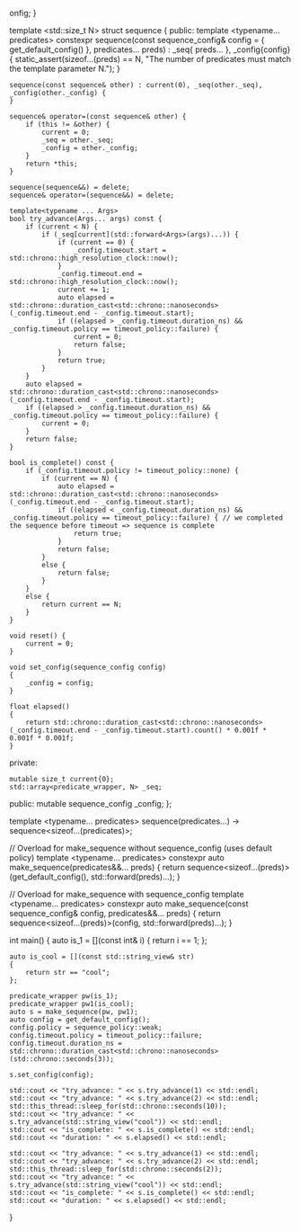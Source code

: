








































































































































































































































































































































































































































































































































































































































































































































































































































































































































































onfig;
}

template <std::size_t N> struct sequence {
public:
    template <typename... predicates> constexpr sequence(const sequence_config& config = { get_default_config() },
        predicates... preds) : _seq{ preds... }, _config{config} {
        static_assert(sizeof...(preds) == N,
            "The number of predicates must match the template parameter N.");
    }

    sequence(const sequence& other) : current(0), _seq(other._seq), _config(other._config) {
    }

    sequence& operator=(const sequence& other) {
        if (this != &other) {
            current = 0;
            _seq = other._seq;
            _config = other._config;
        }
        return *this;
    }

    sequence(sequence&&) = delete;
    sequence& operator=(sequence&&) = delete;

    template<typename ... Args>
    bool try_advance(Args... args) const {
        if (current < N) {
            if (_seq[current](std::forward<Args>(args)...)) {
                if (current == 0) {
                    _config.timeout.start = std::chrono::high_resolution_clock::now();
                }
                _config.timeout.end = std::chrono::high_resolution_clock::now();
                current += 1;
                auto elapsed = std::chrono::duration_cast<std::chrono::nanoseconds>(_config.timeout.end - _config.timeout.start);
                if ((elapsed > _config.timeout.duration_ns) && _config.timeout.policy == timeout_policy::failure) {
                    current = 0;
                    return false;
                }
                return true;
            }
        }
        auto elapsed = std::chrono::duration_cast<std::chrono::nanoseconds>(_config.timeout.end - _config.timeout.start);
        if ((elapsed > _config.timeout.duration_ns) && _config.timeout.policy == timeout_policy::failure) {
            current = 0;
        }
        return false;
    }

    bool is_complete() const {
        if (_config.timeout.policy != timeout_policy::none) {
            if (current == N) {
                auto elapsed = std::chrono::duration_cast<std::chrono::nanoseconds>(_config.timeout.end - _config.timeout.start);
                if ((elapsed < _config.timeout.duration_ns) && _config.timeout.policy == timeout_policy::failure) { // we completed the sequence before timeout => sequence is complete
                    return true;
                }
                return false;
            }
            else {
                return false;
            }
        }
        else {
            return current == N;
        }
    }

    void reset() {
        current = 0;
    }

    void set_config(sequence_config config)
    {
        _config = config;
    }

    float elapsed()
    {
        return std::chrono::duration_cast<std::chrono::nanoseconds>(_config.timeout.end - _config.timeout.start).count() * 0.001f * 0.001f * 0.001f;
    }


private:

    mutable size_t current{0};
    std::array<predicate_wrapper, N> _seq;

public:
    mutable sequence_config _config;
};

template <typename... predicates> sequence(predicates...) -> sequence<sizeof...(predicates)>;

// Overload for make_sequence without sequence_config (uses default policy)
template <typename... predicates>
constexpr auto make_sequence(predicates&&... preds) {
    return sequence<sizeof...(preds)>(get_default_config(), std::forward<predicates>(preds)...);
}

// Overload for make_sequence with sequence_config
template <typename... predicates>
constexpr auto make_sequence(const sequence_config& config, predicates&&... preds) {
    return sequence<sizeof...(preds)>(config, std::forward<predicates>(preds)...);
}

int main()
{
    auto is_1 = [](const int& i)
    {
        return i == 1;
    };

    auto is_cool = [](const std::string_view& str)
    {
        return str == "cool";
    };

    predicate_wrapper pw(is_1);
    predicate_wrapper pw1(is_cool);
    auto s = make_sequence(pw, pw1);
    auto config = get_default_config();
    config.policy = sequence_policy::weak;
    config.timeout.policy = timeout_policy::failure;
    config.timeout.duration_ns = std::chrono::duration_cast<std::chrono::nanoseconds>(std::chrono::seconds(3));

    s.set_config(config);

    std::cout << "try_advance: " << s.try_advance(1) << std::endl;
    std::cout << "try_advance: " << s.try_advance(2) << std::endl;
    std::this_thread::sleep_for(std::chrono::seconds(10));
    std::cout << "try_advance: " << s.try_advance(std::string_view("cool")) << std::endl;
    std::cout << "is_complete: " << s.is_complete() << std::endl;
    std::cout << "duration: " << s.elapsed() << std::endl;

    std::cout << "try_advance: " << s.try_advance(1) << std::endl;
    std::cout << "try_advance: " << s.try_advance(2) << std::endl;
    std::this_thread::sleep_for(std::chrono::seconds(2));
    std::cout << "try_advance: " << s.try_advance(std::string_view("cool")) << std::endl;
    std::cout << "is_complete: " << s.is_complete() << std::endl;
    std::cout << "duration: " << s.elapsed() << std::endl;
}
```
